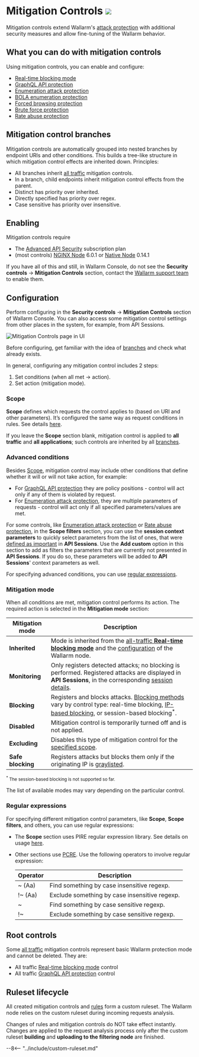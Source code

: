 [link-cloud-node-synchronization]: ../admin-en/configure-cloud-node-synchronization-en.md
[img-rules-create-backup]:      ../images/user-guides/rules/rules-create-backup.png

# Mitigation Controls <a href="../../about-wallarm/subscription-plans/#waap-and-advanced-api-security"><img src="../../images/api-security-tag.svg" style="border: none;"></a>

Mitigation controls extend Wallarm's [attack protection](protecting-against-attacks.md#tools-for-attack-detection) with additional security measures and allow fine-tuning of the Wallarm behavior.

## What you can do with mitigation controls

Using mitigation controls, you can enable and configure:

* [Real-time blocking mode](../admin-en/configure-wallarm-mode.md#conditioned-filtration-mode)
* [GraphQL API protection](../api-protection/graphql-rule.md)
* [Enumeration attack protection](../api-protection/enumeration-attack-protection.md)
* [BOLA enumeration protection](../api-protection/enumeration-attack-protection.md)
* [Forced browsing protection](../api-protection/enumeration-attack-protection.md)
* [Brute force protection](../api-protection/enumeration-attack-protection.md)
* [Rate abuse protection](../api-protection/rate-abuse-protection.md)

## Mitigation control branches

Mitigation controls are automatically grouped into nested branches by endpoint URIs and other conditions. This builds a tree-like structure in which mitigation control effects are inherited down. Principles:

* All branches inherit [all traffic](#scope) mitigation controls.
* In a branch, child endpoints inherit mitigation control effects from the parent.
* Distinct has priority over inherited.
* Directly specified has priority over regex.
* Case sensitive has priority over insensitive.

## Enabling

Mitigation controls require 

* The [Advanced API Security](../about-wallarm/subscription-plans.md#waap-and-advanced-api-security) subscription plan
* (most controls) [NGINX Node](../installation/nginx-native-node-internals.md#nginx-node) 6.0.1 or [Native Node](../installation/nginx-native-node-internals.md#native-node) 0.14.1

If you have all of this and still, in Wallarm Console, do not see the **Security controls** → **Mitigation Controls** section, contact the [Wallarm support team](https://support.wallarm.com/) to enable them.

## Configuration

Perform configuring in the **Security controls** → **Mitigation Controls** section of Wallarm Console. You can also access some mitigation control settings from other places in the system, for example, from API Sessions.

![Mitigation Controls page in UI](../images/user-guides/mitigation-controls/mc-main-page.png)

Before configuring, get familiar with the idea of [branches](#mitigation-control-branches) and check what already exists. 

In general, configuring any mitigation control includes 2 steps:

1. Set conditions (when all met → action).
1. Set action (mitigation mode).

### Scope

**Scope** defines which requests the control applies to (based on URI and other parameters). It’s configured the same way as request conditions in rules. See details [here](../user-guides/rules/rules.md#configuring).

If you leave the **Scope** section blank, mitigation control is applied to **all traffic** and **all applications**; such controls are inherited by all [branches](#mitigation-control-branches).

### Advanced conditions

Besides [Scope](#scope), mitigation control may include other conditions that define whether it will or will not take action, for example:

* For [GraphQL API protection](../api-protection/graphql-rule.md) they are policy positions - control will act only if any of them is violated by request.
* For [Enumeration attack protection](../api-protection/enumeration-attack-protection.md), they are multiple parameters of requests - control will act only if all specified parameters/values are met.

For some controls, like [Enumeration attack protection](../api-protection/enumeration-attack-protection.md) or [Rate abuse protection](../api-protection/rate-abuse-protection.md), in the **Scope filters** section, you can use the **session context parameters** to quickly select parameters from the list of ones, that were [defined as important](../api-sessions/setup.md#session-context) in **API Sessions**. Use the **Add custom** option in this section to add as filters the parameters that are currently not presented in **API Sessions**. If you do so, these parameters will be added to **API Sessions**' context parameters as well.

For specifying advanced conditions, you can use [regular expressions](#regular-expressions).

### Mitigation mode

When all conditions are met, mitigation control performs its action. The required action is selected in the **Mitigation mode** section:

| Mitigation mode | Description |
| --- | --- |
| **Inherited** | Mode is inherited from the [all-traffic **Real-time blocking mode**](../admin-en/configure-wallarm-mode.md#general-filtration-mode) and the [configuration](../admin-en/configure-wallarm-mode.md#setting-wallarm_mode-directive) of the Wallarm node. |
| **Monitoring** | Only registers detected attacks; no blocking is performed. Registered attacks are displayed in **API Sessions**, in the corresponding [session details](../api-sessions/exploring.md#specific-activities-within-session). |
| **Blocking** | Registers and blocks attacks. [Blocking methods](../about-wallarm/protecting-against-attacks.md#attack-handling-process) vary by control type: real-time blocking, [IP-based blocking](../user-guides/ip-lists/overview.md), or session-based blocking<sup>*</sup>. |
| **Disabled** | Mitigation control is temporarily turned off and is not applied. |
| **Excluding** | Disables this type of mitigation control for the [specified scope](#mitigation-control-branches). |
| **Safe blocking** | Registers attacks but blocks them only if the originating IP is [graylisted](../user-guides/ip-lists/overview.md). |

<small><sup>*</sup> The session-based blocking is not supported so far.</small>

The list of available modes may vary depending on the particular control.

### Regular expressions

For specifying different mitigation control parameters, like **Scope**, **Scope filters**, and others, you can use regular expressions:

* The **Scope** section uses PIRE regular expression library. See details on usage [here](../user-guides/rules/rules.md#condition-type-regex).
* Other sections use [PCRE](https://www.pcre.org/). Use the following operators to involve regular expression:

    | Operator | Description |
    | --- | --- |
    | ~ (Aa)  | Find something by case insensitive regexp. |
    | !~ (Aa) | Exclude something by case insensitive regexp. |
    | ~       | Find something by case sensitive regexp. |
    | !~      | Exclude something by case sensitive regexp. |

## Root controls

Some [all traffic](#scope) mitigation controls represent basic Wallarm protection mode and cannot be deleted. They are:

* All traffic [Real-time blocking mode](../admin-en/configure-wallarm-mode.md#conditioned-filtration-mode) control
* All traffic [GraphQL API protection](../api-protection/graphql-rule.md) control

## Ruleset lifecycle

All created mitigation controls and [rules](../user-guides/rules/rules.md) form a custom ruleset. The Wallarm node relies on the custom ruleset during incoming requests analysis.

Changes of rules and mitigation controls do NOT take effect instantly. Changes are applied to the request analysis process only after the custom ruleset **building** and **uploading to the filtering node** are finished.

--8<-- "../include/custom-ruleset.md"
